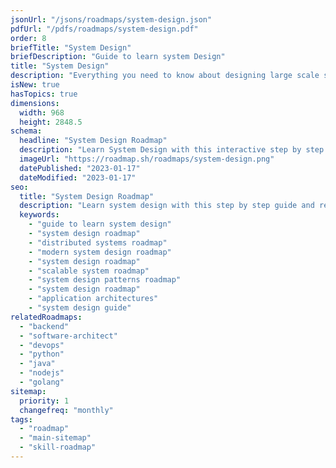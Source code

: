```yaml
---
jsonUrl: "/jsons/roadmaps/system-design.json"
pdfUrl: "/pdfs/roadmaps/system-design.pdf"
order: 8
briefTitle: "System Design"
briefDescription: "Guide to learn system Design"
title: "System Design"
description: "Everything you need to know about designing large scale systems."
isNew: true
hasTopics: true
dimensions:
  width: 968
  height: 2848.5
schema:
  headline: "System Design Roadmap"
  description: "Learn System Design with this interactive step by step guide in 2023. We also have resources and short descriptions attached to the roadmap items so you can get everything you want to learn in one place."
  imageUrl: "https://roadmap.sh/roadmaps/system-design.png"
  datePublished: "2023-01-17"
  dateModified: "2023-01-17"
seo:
  title: "System Design Roadmap"
  description: "Learn system design with this step by step guide and resources."
  keywords:
    - "guide to learn system design"
    - "system design roadmap"
    - "distributed systems roadmap"
    - "modern system design roadmap"
    - "system design roadmap"
    - "scalable system roadmap"
    - "system design patterns roadmap"
    - "system design roadmap"
    - "application architectures"
    - "system design guide"
relatedRoadmaps:
  - "backend"
  - "software-architect"
  - "devops"
  - "python"
  - "java"
  - "nodejs"
  - "golang"
sitemap:
  priority: 1
  changefreq: "monthly"
tags:
  - "roadmap"
  - "main-sitemap"
  - "skill-roadmap"
---
```


